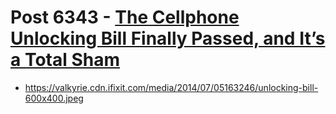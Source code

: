 # Post 6343 - [The Cellphone Unlocking Bill Finally Passed, and It’s a Total Sham](https://www.ifixit.com/News/6343/the-cellphone-unlocking-bill-finally-passed-and-its-a-total-sham)

- https://valkyrie.cdn.ifixit.com/media/2014/07/05163246/unlocking-bill-600x400.jpeg
